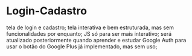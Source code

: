 # Login-Cadastro
tela de login e cadastro;
tela interativa e bem estruturada, mas sem funcionalidades por enquanto;
JS só para ser mais interativo;
será atualizado posteriormente quando aprender e estudar Google Auth para usar o botão do Google Plus já implementado, mas sem uso;
